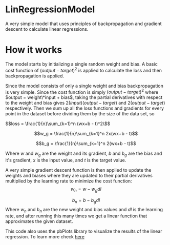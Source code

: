 # LinRegressionModel
A very simple model that uses principles of backpropagation and gradient descent to calculate linear regressions.

# How it works
The model starts by initializing a single random weight and bias. A basic cost function of $(output - target)^2$ is applied to calculate the loss and then 
backpropagation is applied. 

Since the model consists of only a single weight and bias backpropagation is very simple. Since the cost function is simply $(output - target)^2$ where
$output = weight\*input + bias$, taking the partial derivatives with respect to the weight and bias gives $2(input)(output-target)$ and $2(output - target)$ respectively.
Then we sum up all the loss functions and gradients for every point in the dataset before dividing them by the size of the data set, so 

$$loss = \frac{1}{n}\sum_{k=1}^n (wx+b - t)^2\$$ 

$$w_g = \frac{1}{n}\sum_{k=1}^n 2x(wx+b - t)$$

$$b_g = \frac{1}{n}\sum_{k=1}^n 2(wx+b - t)$$

Where $w$ and $w_g$ are the weight and its gradient, $b$ and $b_g$ are the bias and it's gradient, $x$ is the input value, and $t$ is the target value.

A very simple gradient descent function is then applied to update the weights and biases where they are updated to their partial derivatives multiplied by the learning rate to
minimize the cost function:
$$w_n = w - w_gdl$$

$$b_n = b - b_gdl$$
Where $w_n$ and $b_n$ are the new weight and bias values and $dl$ is the learning rate, and after running this many times we get a linear function that approximates the given dataset.

This code also uses the pbPlots library to visualize the results of the linear regression. To learn more check [here](https://github.com/InductiveComputerScience/pbPlots/tree/v0.1.7.1)

